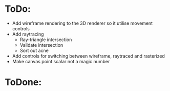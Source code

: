 # ToDo:
- Add wireframe rendering to the 3D renderer so it utilise movement controls
- Add raytracing
    - Ray-triangle intersection
    - Validate intersection
    - Sort out acne
- Add controls for switching between wireframe, raytraced and rasterized
- Make canvas point scalar not a magic number

# ToDone: